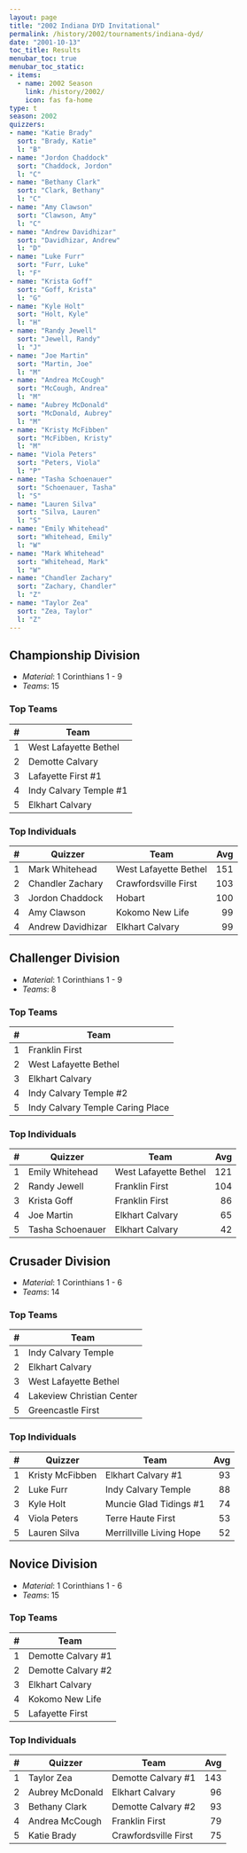```yaml
---
layout: page
title: "2002 Indiana DYD Invitational"
permalink: /history/2002/tournaments/indiana-dyd/
date: "2001-10-13"
toc_title: Results
menubar_toc: true
menubar_toc_static:
- items:
  - name: 2002 Season
    link: /history/2002/
    icon: fas fa-home
type: t
season: 2002
quizzers:
- name: "Katie Brady"
  sort: "Brady, Katie"
  l: "B"
- name: "Jordon Chaddock"
  sort: "Chaddock, Jordon"
  l: "C"
- name: "Bethany Clark"
  sort: "Clark, Bethany"
  l: "C"
- name: "Amy Clawson"
  sort: "Clawson, Amy"
  l: "C"
- name: "Andrew Davidhizar"
  sort: "Davidhizar, Andrew"
  l: "D"
- name: "Luke Furr"
  sort: "Furr, Luke"
  l: "F"
- name: "Krista Goff"
  sort: "Goff, Krista"
  l: "G"
- name: "Kyle Holt"
  sort: "Holt, Kyle"
  l: "H"
- name: "Randy Jewell"
  sort: "Jewell, Randy"
  l: "J"
- name: "Joe Martin"
  sort: "Martin, Joe"
  l: "M"
- name: "Andrea McCough"
  sort: "McCough, Andrea"
  l: "M"
- name: "Aubrey McDonald"
  sort: "McDonald, Aubrey"
  l: "M"
- name: "Kristy McFibben"
  sort: "McFibben, Kristy"
  l: "M"
- name: "Viola Peters"
  sort: "Peters, Viola"
  l: "P"
- name: "Tasha Schoenauer"
  sort: "Schoenauer, Tasha"
  l: "S"
- name: "Lauren Silva"
  sort: "Silva, Lauren"
  l: "S"
- name: "Emily Whitehead"
  sort: "Whitehead, Emily"
  l: "W"
- name: "Mark Whitehead"
  sort: "Whitehead, Mark"
  l: "W"
- name: "Chandler Zachary"
  sort: "Zachary, Chandler"
  l: "Z"
- name: "Taylor Zea"
  sort: "Zea, Taylor"
  l: "Z"
---
```


## Championship Division

* *Material*: 1 Corinthians 1 - 9
* *Teams*: 15

### Top Teams

|    # | Team                   |
| ---: | ---------------------- |
|    1 | West Lafayette Bethel  |
|    2 | Demotte Calvary        |
|    3 | Lafayette First #1     |
|    4 | Indy Calvary Temple #1 |
|    5 | Elkhart Calvary        |

### Top Individuals

|    # | Quizzer           | Team                  |  Avg |
| ---: | ----------------- | --------------------- | ---: |
|    1 | Mark Whitehead    | West Lafayette Bethel |  151 |
|    2 | Chandler Zachary  | Crawfordsville First  |  103 |
|    3 | Jordon Chaddock   | Hobart                |  100 |
|    4 | Amy Clawson       | Kokomo New Life       |   99 |
|    4 | Andrew Davidhizar | Elkhart Calvary       |   99 |

## Challenger Division

* *Material*: 1 Corinthians 1 - 9
* *Teams*: 8

### Top Teams

|    # | Team                             |
| ---: | -------------------------------- |
|    1 | Franklin First                   |
|    2 | West Lafayette Bethel            |
|    3 | Elkhart Calvary                  |
|    4 | Indy Calvary Temple #2           |
|    5 | Indy Calvary Temple Caring Place |

### Top Individuals

|    # | Quizzer          | Team                  |  Avg |
| ---: | ---------------- | --------------------- | ---: |
|    1 | Emily Whitehead  | West Lafayette Bethel |  121 |
|    2 | Randy Jewell     | Franklin First        |  104 |
|    3 | Krista Goff      | Franklin First        |   86 |
|    4 | Joe Martin       | Elkhart Calvary       |   65 |
|    5 | Tasha Schoenauer | Elkhart Calvary       |   42 |

## Crusader Division

* *Material*: 1 Corinthians 1 - 6
* *Teams*: 14

### Top Teams

|    # | Team                      |
| ---: | ------------------------- |
|    1 | Indy Calvary Temple       |
|    2 | Elkhart Calvary           |
|    3 | West Lafayette Bethel     |
|    4 | Lakeview Christian Center |
|    5 | Greencastle First         |

### Top Individuals

|    # | Quizzer         | Team                     |  Avg |
| ---: | --------------- | ------------------------ | ---: |
|    1 | Kristy McFibben | Elkhart Calvary #1       |   93 |
|    2 | Luke Furr       | Indy Calvary Temple      |   88 |
|    3 | Kyle Holt       | Muncie Glad Tidings #1   |   74 |
|    4 | Viola Peters    | Terre Haute First        |   53 |
|    5 | Lauren Silva    | Merrillville Living Hope |   52 |

## Novice Division

* *Material*: 1 Corinthians 1 - 6
* *Teams*: 15

### Top Teams

|    # | Team               |
| ---: | ------------------ |
|    1 | Demotte Calvary #1 |
|    2 | Demotte Calvary #2 |
|    3 | Elkhart Calvary    |
|    4 | Kokomo New Life    |
|    5 | Lafayette First    |

### Top Individuals

|    # | Quizzer         | Team                 |  Avg |
| ---: | --------------- | -------------------- | ---: |
|    1 | Taylor Zea      | Demotte Calvary #1   |  143 |
|    2 | Aubrey McDonald | Elkhart Calvary      |   96 |
|    3 | Bethany Clark   | Demotte Calvary #2   |   93 |
|    4 | Andrea McCough  | Franklin First       |   79 |
|    5 | Katie Brady     | Crawfordsville First |   75 |
